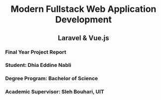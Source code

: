<h1 style="text-align: center;">Modern Fullstack Web Application Development</h1>

<h2 style="text-align: center;">Laravel & Vue.js</h2>

### Final Year Project Report

### Student: Dhia Eddine Nabli

### Degree Program: Bachelor of Science

### Academic Supervisor: Sleh Bouhari, UIT


